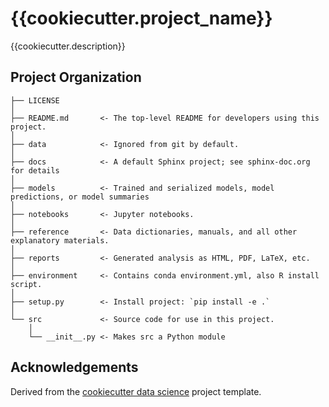 {{cookiecutter.project_name}}
==============================

{{cookiecutter.description}}


Project Organization
--------------------

    ├── LICENSE
    │
    ├── README.md       <- The top-level README for developers using this project.
    │
    ├── data            <- Ignored from git by default.
    │
    ├── docs            <- A default Sphinx project; see sphinx-doc.org for details
    │
    ├── models          <- Trained and serialized models, model predictions, or model summaries
    │
    ├── notebooks       <- Jupyter notebooks.
    │
    ├── reference       <- Data dictionaries, manuals, and all other explanatory materials.
    │
    ├── reports         <- Generated analysis as HTML, PDF, LaTeX, etc.
    │
    ├── environment     <- Contains conda environment.yml, also R install script.
    │
    ├── setup.py        <- Install project: `pip install -e .`
    │
    └── src             <- Source code for use in this project.
        │
        └── __init__.py <- Makes src a Python module


Acknowledgements
----------------

Derived from the [cookiecutter data science][] project template.


<!-- LINKS -->

[cookiecutter data science]: https://drivendata.github.io/cookiecutter-data-science/

<!-- END -->

